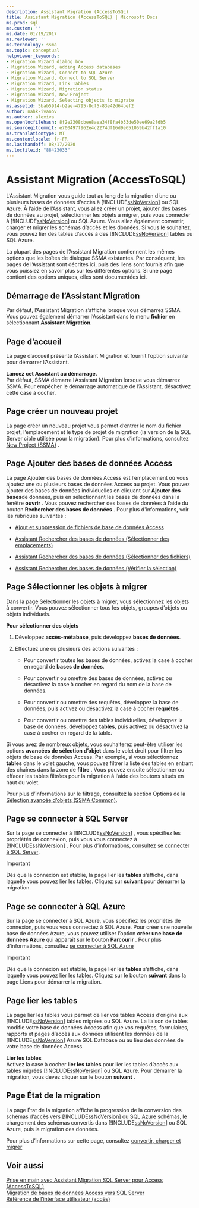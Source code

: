 ```yaml
---
description: Assistant Migration (AccessToSQL)
title: Assistant Migration (AccessToSQL) | Microsoft Docs
ms.prod: sql
ms.custom: ''
ms.date: 01/19/2017
ms.reviewer: ''
ms.technology: ssma
ms.topic: conceptual
helpviewer_keywords:
- Migration Wizard dialog box
- Migration Wizard, adding Access databases
- Migration Wizard, Connect to SQL Azure
- Migration Wizard, Connect to SQL Server
- Migration Wizard, Link Tables
- Migration Wizard, Migration status
- Migration Wizard, New Project
- Migration Wizard, Selecting objects to migrate
ms.assetid: 5bab5914-b2ae-4795-8cf5-83e42d64bef2
author: nahk-ivanov
ms.author: alexiva
ms.openlocfilehash: 8f2e2308cbee8aea34f8fa4b33de50ee69a2fdb5
ms.sourcegitcommit: e700497f962e4c2274df16d9e651059b42ff1a10
ms.translationtype: MT
ms.contentlocale: fr-FR
ms.lasthandoff: 08/17/2020
ms.locfileid: "88423033"
---
```

# <a name="migration-wizard-accesstosql"></a>Assistant Migration (AccessToSQL)
L’Assistant Migration vous guide tout au long de la migration d’une ou plusieurs bases de données d’accès à [!INCLUDE[ssNoVersion](../../includes/ssnoversion-md.md)] ou SQL Azure. À l’aide de l’Assistant, vous allez créer un projet, ajouter des bases de données au projet, sélectionner les objets à migrer, puis vous connecter à [!INCLUDE[ssNoVersion](../../includes/ssnoversion-md.md)] ou SQL Azure. Vous allez également convertir, charger et migrer les schémas d’accès et les données. Si vous le souhaitez, vous pouvez lier des tables d’accès à des [!INCLUDE[ssNoVersion](../../includes/ssnoversion-md.md)] tables ou SQL Azure.  
  
La plupart des pages de l’Assistant Migration contiennent les mêmes options que les boîtes de dialogue SSMA existantes. Par conséquent, les pages de l’Assistant sont décrites ici, puis des liens sont fournis afin que vous puissiez en savoir plus sur les différentes options. Si une page contient des options uniques, elles sont documentées ici.  
  
## <a name="starting-the-migration-wizard"></a>Démarrage de l’Assistant Migration  
Par défaut, l’Assistant Migration s’affiche lorsque vous démarrez SSMA. Vous pouvez également démarrer l’Assistant dans le menu **fichier** en sélectionnant **Assistant Migration**.  
  
## <a name="welcome-page"></a>Page d’accueil  
La page d’accueil présente l’Assistant Migration et fournit l’option suivante pour démarrer l’Assistant.  
  
**Lancez cet Assistant au démarrage.**  
Par défaut, SSMA démarre l’Assistant Migration lorsque vous démarrez SSMA. Pour empêcher le démarrage automatique de l’Assistant, désactivez cette case à cocher.  
  
## <a name="create-new-project-page"></a>Page créer un nouveau projet  
La page créer un nouveau projet vous permet d’entrer le nom du fichier projet, l’emplacement et le type de projet de migration (la version de la SQL Server cible utilisée pour la migration). Pour plus d’informations, consultez [New Project (SSMA)](https://msdn.microsoft.com/ca294f6d-eeb5-42ca-9306-156281a3f0f3) .  
  
## <a name="add-access-databases-page"></a>Page Ajouter des bases de données Access  
La page Ajouter des bases de données Access est l’emplacement où vous ajoutez une ou plusieurs bases de données Access au projet. Vous pouvez ajouter des bases de données individuelles en cliquant sur **Ajouter des bases**de données, puis en sélectionnant les bases de données dans la fenêtre **ouvrir** . Vous pouvez rechercher des bases de données à l’aide du bouton **Rechercher des bases de données** . Pour plus d'informations, voir les rubriques suivantes :  
  
-   [Ajout et suppression de fichiers de base de données Access](adding-and-removing-access-database-files-accesstosql.md)  
  
-   [Assistant Rechercher des bases de données (Sélectionner des emplacements)](https://msdn.microsoft.com/00b2d32a-998b-47a7-b25c-589b5bd6777a)  
  
-   [Assistant Rechercher des bases de données (Sélectionner des fichiers)](https://msdn.microsoft.com/2f574a34-4bab-40a4-89a8-ad4907ffc3fd)  
  
-   [Assistant Rechercher des bases de données (Vérifier la sélection)](https://msdn.microsoft.com/62e20e03-50cc-4ac8-8072-524d194d2ec3)  
  
## <a name="select-objects-to-migrate-page"></a>Page Sélectionner les objets à migrer  
Dans la page Sélectionner les objets à migrer, vous sélectionnez les objets à convertir. Vous pouvez sélectionner tous les objets, groupes d’objets ou objets individuels.  
  
**Pour sélectionner des objets**  
  
1.  Développez **accès-métabase**, puis développez **bases de données**.  
  
2.  Effectuez une ou plusieurs des actions suivantes :  
  
    -   Pour convertir toutes les bases de données, activez la case à cocher en regard de **bases de données**.  
  
    -   Pour convertir ou omettre des bases de données, activez ou désactivez la case à cocher en regard du nom de la base de données.  
  
    -   Pour convertir ou omettre des requêtes, développez la base de données, puis activez ou désactivez la case à cocher **requêtes** .  
  
    -   Pour convertir ou omettre des tables individuelles, développez la base de données, développez **tables**, puis activez ou désactivez la case à cocher en regard de la table.  
  
Si vous avez de nombreux objets, vous souhaiterez peut-être utiliser les options **avancées de sélection d’objet** dans le volet droit pour filtrer les objets de base de données Access. Par exemple, si vous sélectionnez **tables** dans le volet gauche, vous pouvez filtrer la liste des tables en entrant des chaînes dans la zone de **filtre** . Vous pouvez ensuite sélectionner ou effacer les tables filtrées pour la migration à l’aide des boutons situés en haut du volet.  
  
Pour plus d’informations sur le filtrage, consultez la section Options de la [Sélection avancée d’objets (SSMA Common)](https://msdn.microsoft.com/f53b0c79-5473-410a-a0dc-d8f544f7a63c).  
  
## <a name="connect-to-sql-server-page"></a>Page se connecter à SQL Server  
Sur la page se connecter à [!INCLUDE[ssNoVersion](../../includes/ssnoversion-md.md)] , vous spécifiez les propriétés de connexion, puis vous vous connectez à [!INCLUDE[ssNoVersion](../../includes/ssnoversion-md.md)] . Pour plus d’informations, consultez [se connecter à SQL Server](connect-to-sql-server-accesstosql.md).
  
> [!IMPORTANT]  
> Dès que la connexion est établie, la page lier les **tables** s’affiche, dans laquelle vous pouvez lier les tables. Cliquez sur **suivant** pour démarrer la migration.  
  
## <a name="connect-to-sql-azure-page"></a>Page se connecter à SQL Azure  
Sur la page se connecter à SQL Azure, vous spécifiez les propriétés de connexion, puis vous vous connectez à SQL Azure. Pour créer une nouvelle base de données Azure, vous pouvez utiliser l’option **créer une base de données Azure** qui apparaît sur le bouton **Parcourir** . Pour plus d’informations, consultez [se connecter à SQL Azure](connect-to-azure-sql-db-accesstosql.md)  
  
> [!IMPORTANT]  
> Dès que la connexion est établie, la page lier les **tables** s’affiche, dans laquelle vous pouvez lier les tables. Cliquez sur le bouton **suivant** dans la page Liens pour démarrer la migration.  
  
## <a name="link-tables-page"></a>Page lier les tables  
La page lier les tables vous permet de lier vos tables Access d’origine aux [!INCLUDE[ssNoVersion](../../includes/ssnoversion-md.md)] tables migrées ou SQL Azure. La liaison de tables modifie votre base de données Access afin que vos requêtes, formulaires, rapports et pages d’accès aux données utilisent les données de la [!INCLUDE[ssNoVersion](../../includes/ssnoversion-md.md)] Azure SQL Database ou au lieu des données de votre base de données Access.  
  
**Lier les tables**  
Activez la case à cocher **lier les tables** pour lier les tables d’accès aux tables migrées [!INCLUDE[ssNoVersion](../../includes/ssnoversion-md.md)] ou SQL Azure. Pour démarrer la migration, vous devez cliquer sur le bouton **suivant** .  
  
## <a name="migration-status-page"></a>Page État de la migration  
La page État de la migration affiche la progression de la conversion des schémas d’accès vers [!INCLUDE[ssNoVersion](../../includes/ssnoversion-md.md)] ou SQL Azure schémas, le chargement des schémas convertis dans [!INCLUDE[ssNoVersion](../../includes/ssnoversion-md.md)] ou SQL Azure, puis la migration des données.  
  
Pour plus d’informations sur cette page, consultez [convertir, charger et migrer](https://msdn.microsoft.com/4ec83e96-88a5-4b7b-8d5a-f3429d9a936b)  
  
## <a name="see-also"></a>Voir aussi  
[Prise en main avec Assistant Migration SQL Server pour Access &#40;AccessToSQL&#41;](../../ssma/access/getting-started-with-sql-server-migration-assistant-for-access-accesstosql.md)  
[Migration de bases de données Access vers SQL Server](migrating-access-databases-to-sql-server-azure-sql-db-accesstosql.md)  
[Référence de l’interface utilisateur (accès)](https://msdn.microsoft.com/af24c303-4a41-449b-9c86-d6558a97e839)  
  
